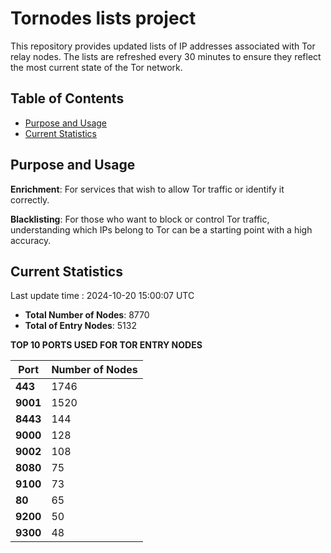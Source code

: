 # Tornodes lists project

This repository provides updated lists of IP addresses associated with Tor relay nodes. The lists are refreshed every 30 minutes to ensure they reflect the most current state of the Tor network.

## Table of Contents

- [Purpose and Usage](#purpose-and-usage)
- [Current Statistics](#current-statistics)


## Purpose and Usage

**Enrichment**: For services that wish to allow Tor traffic or identify it correctly.

**Blacklisting**: For those who want to block or control Tor traffic, understanding which IPs belong to Tor can be a starting point with a high accuracy.

## Current Statistics

Last update time : 2024-10-20 15:00:07 UTC

- **Total Number of Nodes**: 8770
- **Total of Entry Nodes**: 5132

**TOP 10 PORTS USED FOR TOR ENTRY NODES**

| **Port** | **Number of Nodes** |
|------|-----------------|
| **443**   | 1746  |
| **9001**   | 1520  |
| **8443**   | 144  |
| **9000**   | 128  |
| **9002**   | 108  |
| **8080**   | 75  |
| **9100**   | 73  |
| **80**   | 65  |
| **9200**   | 50  |
| **9300**   | 48  |

